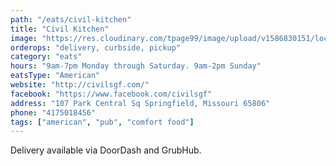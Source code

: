 ```yaml
---
path: "/eats/civil-kitchen"
title: "Civil Kitchen"
image: "https://res.cloudinary.com/tpage99/image/upload/v1586830151/local417eats/local417eatslogo.png"
orderops: "delivery, curbside, pickup"
category: "eats"
hours: "9am-7pm Monday through Saturday. 9am-2pm Sunday"
eatsType: "American"
website: "http://civilsgf.com/"
facebook: "https://www.facebook.com/civilsgf"
address: "107 Park Central Sq Springfield, Missouri 65806"
phone: "4175018456"
tags: ["american", "pub", "comfort food"]
---
```


Delivery available via DoorDash and GrubHub.
